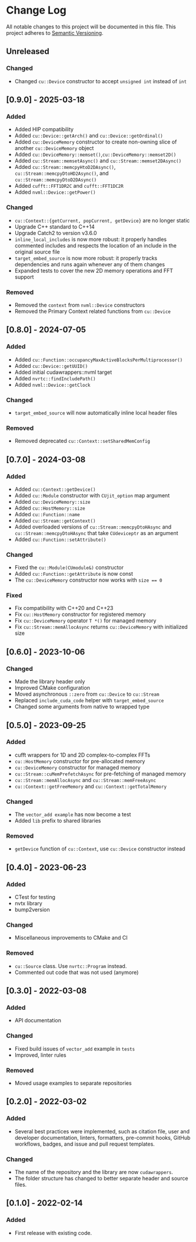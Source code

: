 # Change Log

All notable changes to this project will be documented in this file. This
project adheres to [Semantic Versioning](http://semver.org/).

## Unreleased

### Changed

- Changed `cu::Device` constructor to accept `unsigned int` instead of `int`

## [0.9.0] - 2025-03-18

### Added

- Added HIP compatibility
- Added `cu::Device::getArch()` and `cu::Device::getOrdinal()`
- Added `cu::DeviceMemory` constructor to create non-owning slice of another
  `cu::DeviceMemory` object
- Added `cu::DeviceMemory::memset()`,`cu::DeviceMemory::memset2D()`
- Added `cu::Stream::memsetAsync()` and `cu::Stream::memset2DAsync()`
- Added `cu::Stream::memcpyHtoD2DAsync()`, `cu::Stream::memcpyDtoHD2Async()`,
  and `cu::Stream::memcpyDtoD2DAsync()`
- Added `cufft::FFT1DR2C` and `cufft::FFT1DC2R`
- Added `nvml::Device::getPower()`

### Changed

- `cu::Context::{getCurrent, popCurrent, getDevice}` are no longer static
- Upgrade C++ standard to C++14
- Upgrade Catch2 to version v3.6.0
- `inline_local_includes` is now more robust: it properly handles commented
  includes and respects the location of an include in the original source file
- `target_embed_source` is now more robust: it properly tracks dependencies and
  runs again whenever any of them changes
- Expanded tests to cover the new 2D memory operations and FFT support

### Removed

- Removed the `context` from `nvml::Device` constructors
- Removed the Primary Context related functions from `cu::Device`

## [0.8.0] - 2024-07-05

### Added

- Added `cu::Function::occupancyMaxActiveBlocksPerMultiprocessor()`
- Added `cu::Device::getUUID()`
- Added initial cudawrappers::nvml target
- Added `nvrtc::findIncludePath()`
- Added `nvml::Device::getClock`

### Changed

- `target_embed_source` will now automatically inline local header files

### Removed

- Removed deprecated `cu::Context::setSharedMemConfig`

## [0.7.0] - 2024-03-08

### Added

- Added `cu::Context::getDevice()`
- Added `cu::Module` constructor with `CUjit_option` map argument
- Added `cu::DeviceMemory::size`
- Added `cu::HostMemory::size`
- Added `cu::Function::name`
- Added `cu::Stream::getContext()`
- Added overloaded versions of `cu::Stream::memcpyDtoHAsync` and
  `cu::Stream::memcpyDtoHAsync` that take `CUdeviceptr` as an argument
- Added `cu::Function::setAttribute()`

### Changed

- Fixed the `cu::Module(CUmodule&)` constructor
- Added `cu::Function::getAttribute` is now const
- The `cu::DeviceMemory` constructor now works with `size == 0`

### Fixed

- Fix compatibility with C++20 and C++23
- Fix `cu::HostMemory` constructor for registered memory
- Fix `cu::DeviceMemory` operator `T *()` for managed memory
- Fix `cu::Stream::memAllocAsync` returns `cu::DeviceMemory` with initialized
  size

## [0.6.0] - 2023-10-06

### Changed

- Made the library header only
- Improved CMake configuration
- Moved asynchronous `::zero` from `cu::Device` to `cu::Stream`
- Replaced `include_cuda_code` helper with `target_embed_source`
- Changed some arguments from native to wrapped type

## [0.5.0] - 2023-09-25

### Added

- cufft wrappers for 1D and 2D complex-to-complex FFTs
- `cu::HostMemory` constructor for pre-allocated memory
- `cu::DeviceMemory` constructor for managed memory
- `cu::Stream::cuMemPrefetchAsync` for pre-fetching of managed memory
- `cu::Stream::memAllocAsync` and `cu::Stream::memFreeAsync`
- `cu::Context::getFreeMemory` and `cu::Context::getTotalMemory`

### Changed

- The `vector_add example` has now become a test
- Added `lib` prefix to shared libraries

### Removed

- `getDevice` function of `cu::Context`, use `cu::Device` constructor instead

## [0.4.0] - 2023-06-23

### Added

- CTest for testing
- nvtx library
- bump2version

### Changed

- Miscellaneous improvements to CMake and CI

### Removed

- `cu::Source` class. Use `nvrtc::Program` instead.
- Commented out code that was not used (anymore)

## [0.3.0] - 2022-03-08

### Added

- API documentation

### Changed

- Fixed build issues of `vector_add` example in `tests`
- Improved, linter rules

### Removed

- Moved usage examples to separate repositories

## [0.2.0] - 2022-03-02

### Added

- Several best practices were implemented, such as citation file, user and
  developer documentation, linters, formatters, pre-commit hooks, GitHub
  workflows, badges, and issue and pull request templates.

### Changed

- The name of the repository and the library are now `cudawrappers`.
- The folder structure has changed to better separate header and source files.

## [0.1.0] - 2022-02-14

### Added

- First release with existing code.
